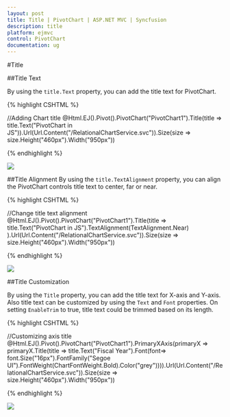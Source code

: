 ```yaml
---
layout: post
title: Title | PivotChart | ASP.NET MVC | Syncfusion
description: title
platform: ejmvc
control: PivotChart
documentation: ug
---
```


#Title

##Title Text

By using the `title.Text` property, you can add the title text for PivotChart.

{% highlight CSHTML %}

//Adding Chart title
@Html.EJ().Pivot().PivotChart("PivotChart1").Title(title => title.Text("PivotChart in JS")).Url(Url.Content("/RelationalChartService.svc")).Size(size => size.Height("460px").Width("950px"))

{% endhighlight %}

![](/js/PivotChart/Title_images/Title_img1.png)

##Title Alignment
By using the `title.TextAlignment` property, you can align the PivotChart controls title text to center, far or near.

{% highlight CSHTML %}

//Change title text alignment
@Html.EJ().Pivot().PivotChart("PivotChart1").Title(title => title.Text("PivotChart in JS").TextAlignment(TextAlignment.Near)
).Url(Url.Content("/RelationalChartService.svc")).Size(size => size.Height("460px").Width("950px"))

{% endhighlight %}

![](/js/PivotChart/Title_images/Title_img2.png)

##Title Customization

By using the `Title` property, you can add the title text for X-axis and Y-axis. Also title text can be customized by using the `Text` and `Font` properties. On setting `EnableTrim` to true, title text could be trimmed based on its length.

{% highlight CSHTML %}

//Customizing axis title
@Html.EJ().Pivot().PivotChart("PivotChart1").PrimaryXAxis(primaryX => primaryX.Title(title => title.Text("Fiscal Year").Font(font=> font.Size("16px").FontFamily("Segoe UI").FontWeight(ChartFontWeight.Bold).Color("grey")))).Url(Url.Content("/RelationalChartService.svc")).Size(size => size.Height("460px").Width("950px"))

{% endhighlight %}

![](/js/PivotChart/Title_images/Title_img3.png) 


